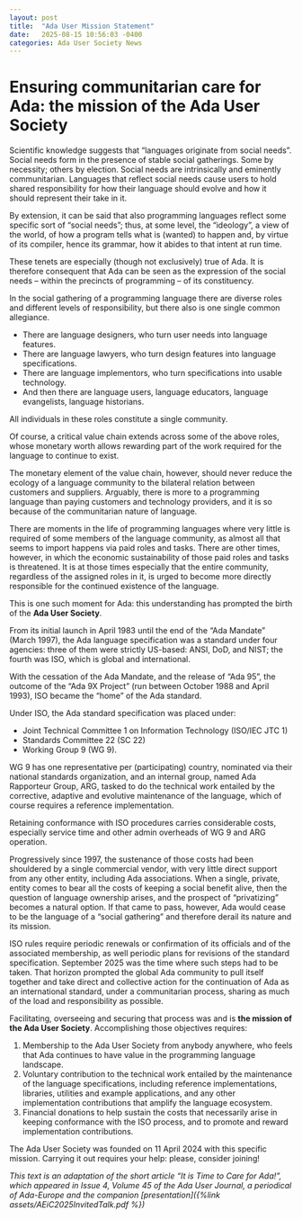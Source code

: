 ```yaml
---
layout: post
title:  "Ada User Mission Statement"
date:   2025-08-15 10:56:03 -0400
categories: Ada User Society News
---
```


# Ensuring communitarian care for Ada: the mission of the Ada User Society

Scientific knowledge suggests that “languages originate from social needs”. Social needs form in the presence of stable social gatherings. Some by necessity; others by election. Social needs are intrinsically and eminently communitarian. Languages that reflect social needs cause users to hold shared responsibility for how their language should evolve and how it should represent their take in it.

By extension, it can be said that also programming languages reflect some specific sort of “social needs”; thus, at some level, the “ideology”, a view of the world, of how a program tells what is (wanted) to happen and, by virtue of its compiler, hence its grammar, how it abides to that intent at run time.

These tenets are especially (though not exclusively) true of Ada. It is therefore consequent that Ada can be seen as the expression of the social needs – within the precincts of programming – of its constituency.

In the social gathering of a programming language there are diverse roles and different levels of responsibility, but there also is one single common allegiance.

* There are language designers, who turn user needs into language features.
* There are language lawyers, who turn design features into language specifications.
* There are language implementors, who turn specifications into usable technology.
* And then there are language users, language educators, language evangelists, language historians.

All individuals in these roles constitute a single community.

Of course, a critical value chain extends across some of the above roles, whose monetary worth allows rewarding part of the work required for the language to continue to exist.

The monetary element of the value chain, however, should never reduce the ecology of a language community to the bilateral relation between customers and suppliers. Arguably, there is more to a programming language than paying customers and technology providers, and it is so because of the communitarian nature of language.

There are moments in the life of programming languages where very little is required of some members of the language community, as almost all that seems to import happens via paid roles and tasks. There are other times, however, in which the economic sustainability of those paid roles and tasks is threatened. It is at those times especially that the entire community, regardless of the assigned roles in it, is urged to become more directly responsible for the continued existence of the language.

This is one such moment for Ada: this understanding has prompted the birth of the **Ada User Society**.

From its initial launch in April 1983 until the end of the “Ada Mandate” (March 1997), the Ada language specification was a standard under four agencies: three of them were strictly US-based: ANSI, DoD, and NIST; the fourth was ISO, which is global and international.

With the cessation of the Ada Mandate, and the release of “Ada 95”, the outcome of the “Ada 9X Project” (run between October 1988 and April 1993), ISO became the “home” of the Ada standard.

Under ISO, the Ada standard specification was placed under:

* Joint Technical Committee 1 on Information Technology (ISO/IEC JTC 1)
* Standards Committee 22 (SC 22)
* Working Group 9 (WG 9).

WG 9 has one representative per (participating) country, nominated via their national standards organization, and an internal group, named Ada Rapporteur Group, ARG, tasked to do the technical work entailed by the corrective, adaptive and evolutive maintenance of the language, which of course requires a reference implementation.

Retaining conformance with ISO procedures carries considerable costs, especially service time and other admin overheads of WG 9 and ARG operation.

Progressively since 1997, the sustenance of those costs had been shouldered by a single commercial vendor, with very little direct support from any other entity, including Ada associations. When a single, private, entity comes to bear all the costs of keeping a social benefit alive, then the question of language ownership arises, and the prospect of “privatizing” becomes a natural option. If that came to pass, however, Ada would cease to be the language of a “social gathering” and therefore derail its nature and its mission.

ISO rules require periodic renewals or confirmation of its officials and of the associated membership, as well periodic plans for revisions of the standard specification. September 2025 was the time where such steps had to be taken. That horizon prompted the global Ada community to pull itself together and take direct and collective action for the continuation of Ada as an international standard, under a communitarian process, sharing as much of the load and responsibility as possible.

Facilitating, overseeing and securing that process was and is **the mission of the Ada User Society**.
Accomplishing those objectives requires:

1. Membership to the Ada User Society from anybody anywhere, who feels that Ada continues to have value in the programming language landscape.
2. Voluntary contribution to the technical work entailed by the maintenance of the language specifications, including reference implementations, libraries, utilities and example applications, and any other implementation contributions that amplify the language ecosystem.
3. Financial donations to help sustain the costs that necessarily arise in keeping conformance with the ISO process, and to promote and reward implementation contributions.

The Ada User Society was founded on 11 April 2024 with this specific mission. Carrying it out requires your help: please, consider joining!

*This text is an adaptation of the short article “It is Time to Care for Ada!”, which appeared in Issue 4, Volume 45 of the Ada User Journal, a periodical of Ada-Europe and the companion [presentation]({%link assets/AEiC2025InvitedTalk.pdf %})*